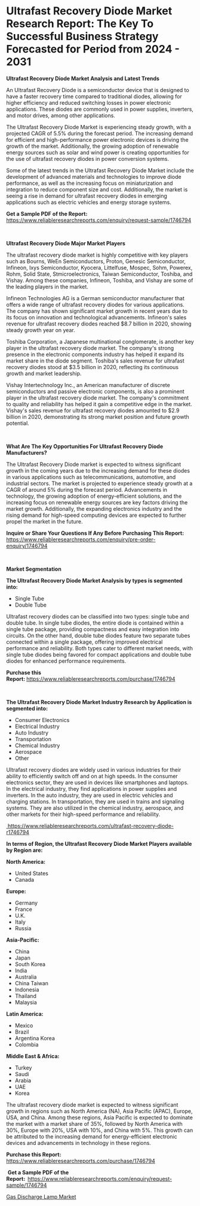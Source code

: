 <p><h1>Ultrafast Recovery Diode Market Research Report: The Key To Successful Business Strategy Forecasted for Period from 2024 - 2031</h1></p><p><strong>Ultrafast Recovery Diode Market Analysis and Latest Trends</strong></p>
<p><p>An Ultrafast Recovery Diode is a semiconductor device that is designed to have a faster recovery time compared to traditional diodes, allowing for higher efficiency and reduced switching losses in power electronic applications. These diodes are commonly used in power supplies, inverters, and motor drives, among other applications.</p><p>The Ultrafast Recovery Diode Market is experiencing steady growth, with a projected CAGR of 5.5% during the forecast period. The increasing demand for efficient and high-performance power electronic devices is driving the growth of the market. Additionally, the growing adoption of renewable energy sources such as solar and wind power is creating opportunities for the use of ultrafast recovery diodes in power conversion systems.</p><p>Some of the latest trends in the Ultrafast Recovery Diode Market include the development of advanced materials and technologies to improve diode performance, as well as the increasing focus on miniaturization and integration to reduce component size and cost. Additionally, the market is seeing a rise in demand for ultrafast recovery diodes in emerging applications such as electric vehicles and energy storage systems.</p></p>
<p><strong>Get a Sample PDF of the Report:&nbsp;</strong> <a href="https://www.reliableresearchreports.com/enquiry/request-sample/1746794">https://www.reliableresearchreports.com/enquiry/request-sample/1746794</a></p>
<p>&nbsp;</p>
<p><strong>Ultrafast Recovery Diode Major Market Players</strong></p>
<p><p>The ultrafast recovery diode market is highly competitive with key players such as Bourns, WeEn Semiconductors, Proton, Genesic Semiconductor, Infineon, Ixys Semiconductor, Kyocera, Littelfuse, Mospec, Sohm, Powerex, Rohm, Solid State, Stmicroelectronics, Taiwan Semiconductor, Toshiba, and Vishay. Among these companies, Infineon, Toshiba, and Vishay are some of the leading players in the market.</p><p>Infineon Technologies AG is a German semiconductor manufacturer that offers a wide range of ultrafast recovery diodes for various applications. The company has shown significant market growth in recent years due to its focus on innovation and technological advancements. Infineon's sales revenue for ultrafast recovery diodes reached $8.7 billion in 2020, showing steady growth year on year.</p><p>Toshiba Corporation, a Japanese multinational conglomerate, is another key player in the ultrafast recovery diode market. The company's strong presence in the electronic components industry has helped it expand its market share in the diode segment. Toshiba's sales revenue for ultrafast recovery diodes stood at $3.5 billion in 2020, reflecting its continuous growth and market leadership.</p><p>Vishay Intertechnology Inc., an American manufacturer of discrete semiconductors and passive electronic components, is also a prominent player in the ultrafast recovery diode market. The company's commitment to quality and reliability has helped it gain a competitive edge in the market. Vishay's sales revenue for ultrafast recovery diodes amounted to $2.9 billion in 2020, demonstrating its strong market position and future growth potential.</p></p>
<p>&nbsp;</p>
<p><strong>What Are The Key Opportunities For Ultrafast Recovery Diode Manufacturers?</strong></p>
<p><p>The Ultrafast Recovery Diode market is expected to witness significant growth in the coming years due to the increasing demand for these diodes in various applications such as telecommunications, automotive, and industrial sectors. The market is projected to experience steady growth at a CAGR of around 5% during the forecast period. Advancements in technology, the growing adoption of energy-efficient solutions, and the increasing focus on renewable energy sources are key factors driving the market growth. Additionally, the expanding electronics industry and the rising demand for high-speed computing devices are expected to further propel the market in the future.</p></p>
<p><strong>Inquire or Share Your Questions If Any Before Purchasing This Report:</strong> <a href="https://www.reliableresearchreports.com/enquiry/pre-order-enquiry/1746794">https://www.reliableresearchreports.com/enquiry/pre-order-enquiry/1746794</a></p>
<p>&nbsp;</p>
<p><strong>Market Segmentation</strong></p>
<p><strong>The Ultrafast Recovery Diode Market Analysis by types is segmented into:</strong></p>
<p><ul><li>Single Tube</li><li>Double Tube</li></ul></p>
<p><p>Ultrafast recovery diodes can be classified into two types: single tube and double tube. In single tube diodes, the entire diode is contained within a single tube package, providing compactness and easy integration into circuits. On the other hand, double tube diodes feature two separate tubes connected within a single package, offering improved electrical performance and reliability. Both types cater to different market needs, with single tube diodes being favored for compact applications and double tube diodes for enhanced performance requirements.</p></p>
<p><strong>Purchase this Report:&nbsp;</strong><a href="https://www.reliableresearchreports.com/purchase/1746794">https://www.reliableresearchreports.com/purchase/1746794</a></p>
<p>&nbsp;</p>
<p><strong>The Ultrafast Recovery Diode Market Industry Research by Application is segmented into:</strong></p>
<p><ul><li>Consumer Electronics</li><li>Electrical Industry</li><li>Auto Industry</li><li>Transportation</li><li>Chemical Industry</li><li>Aerospace</li><li>Other</li></ul></p>
<p><p>Ultrafast recovery diodes are widely used in various industries for their ability to efficiently switch off and on at high speeds. In the consumer electronics sector, they are used in devices like smartphones and laptops. In the electrical industry, they find applications in power supplies and inverters. In the auto industry, they are used in electric vehicles and charging stations. In transportation, they are used in trains and signaling systems. They are also utilized in the chemical industry, aerospace, and other markets for their high-speed performance and reliability.</p></p>
<p><a href="https://www.reliableresearchreports.com/ultrafast-recovery-diode-r1746794">&nbsp;https://www.reliableresearchreports.com/ultrafast-recovery-diode-r1746794</a></p>
<p><strong>In terms of Region, the Ultrafast Recovery Diode Market Players available by Region are:</strong></p>
<p>
    <p> <strong> North America: </strong>
        <ul>
            <li>United States</li>
            <li>Canada</li>
        </ul>
        </p> 
    <p> <strong> Europe: </strong>
        <ul>
            <li>Germany</li>
            <li>France</li>
            <li>U.K.</li>
            <li>Italy</li>
            <li>Russia</li>
        </ul>
        </p> 
    <p> <strong> Asia-Pacific: </strong>
        <ul>
            <li>China</li>
            <li>Japan</li>
            <li>South Korea</li>
            <li>India</li>
            <li>Australia</li>
            <li>China Taiwan</li>
            <li>Indonesia</li>
            <li>Thailand</li>
            <li>Malaysia</li>
        </ul>
        </p> 
    <p> <strong> Latin America: </strong>
        <ul>
            <li>Mexico</li>
            <li>Brazil</li>
            <li>Argentina Korea</li>
            <li>Colombia</li>
        </ul>
        </p> 
    <p> <strong> Middle East & Africa: </strong>
        <ul>
            <li>Turkey</li>
            <li>Saudi</li>
            <li>Arabia</li>
            <li>UAE</li>
            <li>Korea</li>
        </ul>
    </p>
    </p>
<p><p>The ultrafast recovery diode market is expected to witness significant growth in regions such as North America (NA), Asia Pacific (APAC), Europe, USA, and China. Among these regions, Asia Pacific is expected to dominate the market with a market share of 35%, followed by North America with 30%, Europe with 20%, USA with 10%, and China with 5%. This growth can be attributed to the increasing demand for energy-efficient electronic devices and advancements in technology in these regions.</p></p>
<p><strong>Purchase this Report: </strong><a href="https://www.reliableresearchreports.com/purchase/1746794">https://www.reliableresearchreports.com/purchase/1746794</a></p>
<p>&nbsp;<strong>Get a Sample PDF of the Report:&nbsp;&nbsp;</strong><a href="https://www.reliableresearchreports.com/enquiry/request-sample/1746794">https://www.reliableresearchreports.com/enquiry/request-sample/1746794</a></p>
<p><strong></strong></p>
<p><p><a href="https://view.publitas.com/reportprime-1/market-forecast-global-gas-discharge-lamp-trends-and-impact-analysis-2024-2031-by-application-chemical-industry-agriculture-medical-industry-others-and-by-type-low-pressure-discharge-lamp-high-intensity-gas-discharge-lamp/">Gas Discharge Lamp Market</a></p></p>